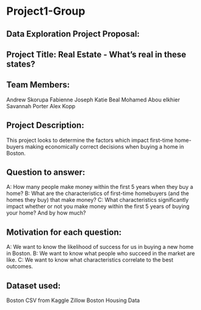 # Project1-Group
## Data Exploration Project Proposal:

## Project Title: Real Estate - What’s real in these states?

## Team Members:
Andrew Skorupa
Fabienne Joseph
Katie Beal
Mohamed Abou elkhier
Savannah Porter
Alex Kopp

## Project Description:
This project looks to determine the factors which impact first-time home-buyers making economically correct decisions when buying a home in Boston.

## Question to answer:
A: How many people make money within the first 5 years when they buy a home?
B: What are the characteristics of first-time homebuyers (and the homes they buy) that make money?
C: What characteristics significantly impact whether or not you make money within the first 5 years of buying your home? And by how much?

## Motivation for each question:
A: We want to know the likelihood of success for us in buying a new home in Boston.
B: We want to know what people who succeed in the market are like.
C: We want to know what characteristics correlate to the best outcomes.

## Dataset used:
Boston CSV from Kaggle
Zillow Boston Housing Data
